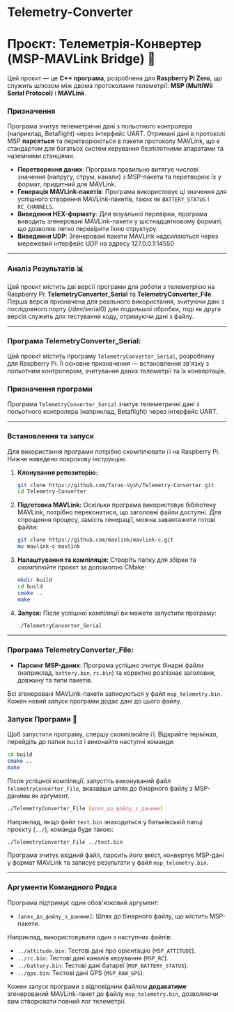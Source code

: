 # Telemetry-Converter
# Проєкт: Телеметрія-Конвертер (MSP-MAVLink Bridge) 🚁

Цей проєкт — це **C++ програма**, розроблена для **Raspberry Pi Zero**, що служить шлюзом між двома протоколами телеметрії: **MSP (MultiWii Serial Protocol)** і **MAVLink**.

### Призначення

Програма зчитує телеметричні дані з польотного контролера (наприклад, Betaflight) через інтерфейс UART. Отримані дані в протоколі MSP **парсяться** та перетворюються в пакети протоколу MAVLink, що є стандартом для багатьох систем керування безпілотними апаратами та наземними станціями.
  * **Перетворення даних**: Програма правильно витягує числові значення (напругу, струм, канали) з MSP-пакета та перетворює їх у формат, придатний для MAVLink.
  * **Генерація MAVLink-пакетів**: Програма використовує ці значення для успішного створення MAVLink-пакетів, таких як `BATTERY_STATUS` і `RC_CHANNELS`.
  * **Виведення HEX-формату**: Для візуальної перевірки, програма виводить згенеровані MAVLink-пакети у шістнадцятковому форматі, що дозволяє легко перевірити їхню структуру.
  * **Виведення UDP**: Згенеровані пакети MAVLink надсилаються через мережевий інтерфейс UDP на адресу 127.0.0.1:14550

-----


### Аналіз Результатів 📊

Цей проєкт містить дві версії програми для роботи з телеметрією на Raspberry Pi: **TelemetryConverter_Serial** та **TelemetryConverter_File**. 
Перша версія призначена для реального використання, зчитуючи дані з послідовного порту (/dev/serial0) для подальшої обробки, тоді як друга версія служить для тестування коду, отримуючи дані з файлу.


-----



###  Програма TelemetryConverter_Serial:
Цей проєкт містить програму `TelemetryConverter_Serial`, розроблену для Raspberry Pi. Її основне призначення — встановлення зв'язку з польотним контролером, зчитування даних телеметрії та їх конвертація.


### **Призначення програми**

Програма `TelemetryConverter_Serial` зчитує телеметричні дані з польотного контролера (наприклад, Betaflight) через інтерфейс UART. 

-----

### **Встановлення та запуск**

Для використання програми потрібно скомпілювати її на Raspberry Pi. Нижче наведено покрокову інструкцію.

1.  **Клонування репозиторію:**

    ```bash
    git clone https://github.com/Taras-Vysh/Telemetry-Converter.git
    cd Telemetry-Converter
    ```

2.  **Підготовка MAVLink:**
    Оскільки програма використовує бібліотеку MAVLink, потрібно переконатися, що заголовні файли доступні. Для спрощення процесу, замість генерації, можна завантажити готові файли:

    ```bash
    git clone https://github.com/mavlink/mavlink-c.git
    mv mavlink-c mavlink
    ```

3.  **Налаштування та компіляція:**
    Створіть папку для збірки та скомпілюйте проєкт за допомогою CMake:

    ```bash
    mkdir build
    cd build
    cmake ..
    make
    ```

4.  **Запуск:**
    Після успішної компіляції ви можете запустити програму:

    ```bash
    ./TelemetryConverter_Serial
    ```




-----


###  Програма TelemetryConverter_File:
  * **Парсинг MSP-даних**: Програма успішно зчитує бінарні файли (наприклад, `battery.bin`, `rc.bin`) та коректно розпізнає заголовки, довжину та типи пакетів.

Всі згенеровані MAVLink-пакети записуються у файл `msp_telemetry.bin`. Кожен новий запуск програми додає дані до цього файлу.


### Запуск Програми 🚀

Щоб запустити програму, спершу скомпілюйте її. Відкрийте термінал, перейдіть до папки `build` і виконайте наступні команди:

```bash
cd build
cmake ..
make
```

Після успішної компіляції, запустіть виконуваний файл `TelemetryConverter_File`, вказавши шлях до бінарного файлу з MSP-даними як аргумент.

```bash
./TelemetryConverter_File [шлях_до_файлу_з_даними]
```

Наприклад, якщо файл `test.bin` знаходиться у батьківській папці проєкту (`../`), команда буде такою:

```bash
./TelemetryConverter_File ../test.bin
```

Програма зчитує вхідний файл, парсить його вміст, конвертує MSP-дані у формат MAVLink та записує результати у файл `msp_telemetry.bin`.

-----

### Аргументи Командного Рядка

Програма підтримує один обов'язковий аргумент:

  * `[шлях_до_файлу_з_даними]`: Шлях до бінарного файлу, що містить MSP-пакети.

Наприклад, використовувати один з наступних файлів:

  * `../attitude.bin`: Тестові дані про орієнтацію (`MSP_ATTITUDE`).
  * `../rc.bin`: Тестові дані каналів керування (`MSP_RC`).
  * `../battery.bin`: Тестові дані батареї (`MSP_BATTERY_STATUS`).
  * `../gps.bin`: Тестові дані GPS (`MSP_RAW_GPS`).

Кожен запуск програми з відповідним файлом **додаватиме** згенерований MAVLink-пакет до файлу `msp_telemetry.bin`, дозволяючи вам створювати повний лог телеметрії.